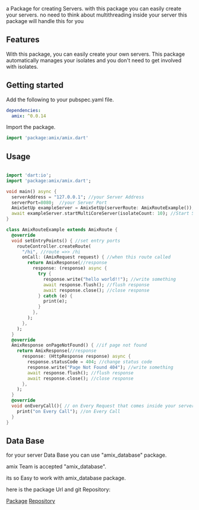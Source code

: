 a Package for creating Servers.
with this package you can easily create your servers.
no need to think about multithreading inside your server this package will handle this for you

## Features

With this package, you can easily create your own servers.
This package automatically manages your isolates and you don't need to get involved with isolates.

## Getting started

Add the following to your pubspec.yaml file.

```yaml
dependencies:
  amix: ^0.0.14
```

Import the package.

```dart
import 'package:amix/amix.dart'
```

## Usage

```dart

import 'dart:io';
import 'package:amix/amix.dart';

void main() async {
  serverAddress = "127.0.0.1"; //your Server Address
  serverPort=8080;  //your Server Port
  AmixSetUp exampleServer = AmixSetUp(serverRoute: AmixRouteExample()); //server SetUp
  await exampleServer.startMultiCoreServer(isolateCount: 10); //Start Server With 10 Isolates
}

class AmixRouteExample extends AmixRoute {
  @override
  void setEntryPoints() { //set entry ports
    routeController.createRoute(
      "/hi", //route =>> /hi
      onCall: (AmixRequest request) { //when this route called
        return AmixResponse(//response
          response: (response) async {
            try {
              response.write("hello world!!"); //write something
              await response.flush(); //flush response
              await response.close(); //close response
            } catch (e) {
              print(e);
            }
          },
        );
      },
    );
  }
  @override
  AmixResponse onPageNotFound() { //if page not found
    return AmixResponse(//response
      response: (HttpResponse response) async {
        response.statusCode = 404; //change status code
        response.write("Page Not Found 404"); //write something
        await response.flush(); //flush response
        await response.close(); //close response
      },
    );
  }
  @override
  void onEveryCall(){ // on Every Request that comes inside your server this function will be called
    print("on Every Call"); //on Every Call
  }
}


```

## Data Base
for your server Data Base you can use "amix_database" package.

amix Team is accepted "amix_database".

its so Easy to work with amix_database package.

here is the package Url and git Repository:

[Package](https://pub.dev/packages/amix_database/)
[Repository](https://github.com/peter-parker-a/amix_database)